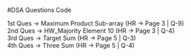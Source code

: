 #DSA Questions Code 

1st Ques -> Maximum Product Sub-array (HR -> Page 3 | Q-9) <br>
2nd Ques -> HW_Majority Element 10 (HR -> Page 3 | Q-4) <br>
3rd Ques -> Target Sum (HR -> Page 5 | Q-3) <br>
4th Ques -> Three Sum (HR -> Page 5 | Q-4) <br>